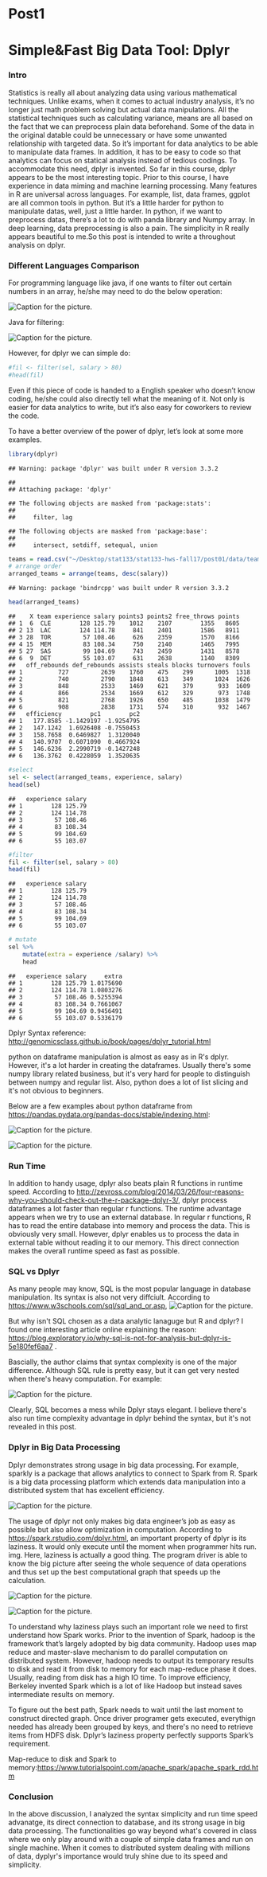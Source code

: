 Post1
================

Simple&Fast Big Data Tool: Dplyr
================================

### Intro

Statistics is really all about analyzing data using various mathematical techniques. Unlike exams, when it comes to actual industry analysis, it’s no longer just math problem solving but actual data manipulations. All the statistical techniques such as calculating variance, means are all based on the fact that we can preprocess plain data beforehand. Some of the data in the original datable could be unnecessary or have some unwanted relationship with targeted data. So it’s important for data analytics to be able to manipulate data frames. In addition, it has to be easy to code so that analytics can focus on statical analysis instead of tedious codings. To accommodate this need, dplyr is invented. So far in this course, dplyr appears to be the most interesting topic. Prior to this course, I have experience in data miming and machine learning processing. Many features in R are universal across languages. For example, list, data frames, ggplot are all common tools in python. But it’s a little harder for python to manipulate datas, well, just a little harder. In python, if we want to preprocess datas, there’s a lot to do with panda library and Numpy array. In deep learning, data preprocessing is also a pain. The simplicity in R really appears beautiful to me.So this post is intended to write a throughout analysis on dplyr.

### Different Languages Comparison

For programming language like java, if one wants to filter out certain numbers in an array, he/she may need to do the below operation:

![Caption for the picture.](/Users/laiwei/Desktop/stat133/stat133-hws-fall17/post01/img/C72505B6-D2F5-4BFB-890B-977D574B7218.png)

Java for filtering:

![Caption for the picture.](/Users/laiwei/Desktop/stat133/stat133-hws-fall17/post01/img/1D3422A5-0E5A-48F2-A93E-24341A5A97BE.png)

However, for dplyr we can simple do:

``` r
#fil <- filter(sel, salary > 80)
#head(fil)
```

Even if this piece of code is handed to a English speaker who doesn’t know coding, he/she could also directly tell what the meaning of it. Not only is easier for data analytics to write, but it’s also easy for coworkers to review the code.

To have a better overview of the power of dplyr, let’s look at some more examples.

``` r
library(dplyr)
```

    ## Warning: package 'dplyr' was built under R version 3.3.2

    ## 
    ## Attaching package: 'dplyr'

    ## The following objects are masked from 'package:stats':
    ## 
    ##     filter, lag

    ## The following objects are masked from 'package:base':
    ## 
    ##     intersect, setdiff, setequal, union

``` r
teams = read.csv("~/Desktop/stat133/stat133-hws-fall17/post01/data/teams.csv")
# arrange order
arranged_teams = arrange(teams, desc(salary))
```

    ## Warning: package 'bindrcpp' was built under R version 3.3.2

``` r
head(arranged_teams)
```

    ##    X team experience salary points3 points2 free_throws points
    ## 1  6  CLE        128 125.79    1012    2107        1355   8605
    ## 2 13  LAC        124 114.78     841    2401        1586   8911
    ## 3 28  TOR         57 108.46     626    2359        1570   8166
    ## 4 15  MEM         83 108.34     750    2140        1465   7995
    ## 5 27  SAS         99 104.69     743    2459        1431   8578
    ## 6  9  DET         55 103.07     631    2638        1140   8309
    ##   off_rebounds def_rebounds assists steals blocks turnovers fouls
    ## 1          727         2639    1760    475    299      1005  1318
    ## 2          740         2790    1848    613    349      1024  1626
    ## 3          848         2533    1469    621    379       933  1609
    ## 4          866         2534    1669    612    329       973  1748
    ## 5          821         2768    1926    650    485      1038  1479
    ## 6          908         2838    1731    574    310       932  1467
    ##   efficiency        pc1        pc2
    ## 1   177.8585 -1.1429197 -1.9254795
    ## 2   147.1242  1.6926408 -0.7550453
    ## 3   158.7658  0.6469827  1.3120040
    ## 4   140.9707  0.6071090  0.4667924
    ## 5   146.6236  2.2990719 -0.1427248
    ## 6   136.3762  0.4228059  1.3520635

``` r
#select 
sel <- select(arranged_teams, experience, salary)
head(sel)
```

    ##   experience salary
    ## 1        128 125.79
    ## 2        124 114.78
    ## 3         57 108.46
    ## 4         83 108.34
    ## 5         99 104.69
    ## 6         55 103.07

``` r
#filter
fil <- filter(sel, salary > 80)
head(fil)
```

    ##   experience salary
    ## 1        128 125.79
    ## 2        124 114.78
    ## 3         57 108.46
    ## 4         83 108.34
    ## 5         99 104.69
    ## 6         55 103.07

``` r
# mutate
sel %>% 
    mutate(extra = experience /salary) %>%
    head
```

    ##   experience salary     extra
    ## 1        128 125.79 1.0175690
    ## 2        124 114.78 1.0803276
    ## 3         57 108.46 0.5255394
    ## 4         83 108.34 0.7661067
    ## 5         99 104.69 0.9456491
    ## 6         55 103.07 0.5336179

Dplyr Syntax reference: <http://genomicsclass.github.io/book/pages/dplyr_tutorial.html>

python on dataframe manipulation is almost as easy as in R's dplyr. However, it's a lot harder in creating the dataframes. Usually there's some numpy library related business, but it's very hard for people to distinguish between numpy and regular list. Also, python does a lot of list slicing and it's not obvious to beginners.

Below are a few examples about python dataframe from <https://pandas.pydata.org/pandas-docs/stable/indexing.html>:

![Caption for the picture.](/Users/laiwei/Desktop/stat133/stat133-hws-fall17/post01/img/pd.png)

![Caption for the picture.](/Users/laiwei/Desktop/stat133/stat133-hws-fall17/post01/img/pd2.png)

### Run Time

In addition to handy usage, dplyr also beats plain R functions in runtime speed. According to <http://zevross.com/blog/2014/03/26/four-reasons-why-you-should-check-out-the-r-package-dplyr-3/>, dplyr process dataframes a lot faster than regular r functions. The runtime advantage appears when we try to use an external database. In regular r functions, R has to read the entire database into memory and process the data. This is obviously very small. However, dplyr enables us to process the data in external table without reading it to our memory. This direct connection makes the overall runtime speed as fast as possible.

### SQL vs Dplyr

As many people may know, SQL is the most popular language in database manipulation. Its syntax is also not very diffciult. According to <https://www.w3schools.com/sql/sql_and_or.asp>, ![Caption for the picture.](/Users/laiwei/Desktop/stat133/stat133-hws-fall17/post01/img/sql_syt.png)

But why isn't SQL chosen as a data analytic lanaguge but R and dplyr? I found one interesting article online explaining the reason: <https://blog.exploratory.io/why-sql-is-not-for-analysis-but-dplyr-is-5e180fef6aa7> .

Bascially, the author claims that syntax complexity is one of the major difference. Although SQL rule is pretty easy, but it can get very nested when there's heavy computation. For example:

![Caption for the picture.](/Users/laiwei/Desktop/stat133/stat133-hws-fall17/post01/img/sql_dplyr.png)

Clearly, SQL becomes a mess while Dplyr stays elegant. I believe there's also run time complexity advantage in dplyr behind the syntax, but it's not revealed in this post.

### Dplyr in Big Data Processing

Dplyr demonstrates strong usage in big data processing. For example, sparkly is a package that allows analytics to connect to Spark from R. Spark is a big data processing platform which extends data manipulation into a distributed system that has excellent efficiency.

![Caption for the picture.](/Users/laiwei/Desktop/stat133/stat133-hws-fall17/post01/img/sparkly.png)

The usage of dplyr not only makes big data engineer’s job as easy as possible but also allow optimization in computation. According to <https://spark.rstudio.com/dplyr.html>, an important property of dplyr is its laziness. It would only execute until the moment when programmer hits run. img. Here, laziness is actually a good thing. The program driver is able to know the big picture after seeing the whole sequence of data operations and thus set up the best computational graph that speeds up the calculation.

![Caption for the picture.](/Users/laiwei/Desktop/stat133/stat133-hws-fall17/post01/img/map_red.png)

![Caption for the picture.](/Users/laiwei/Desktop/stat133/stat133-hws-fall17/post01/img/Spark.png)

To understand why laziness plays such an important role we need to first understand how Spark works. Prior to the invention of Spark, hadoop is the framework that’s largely adopted by big data community. Hadoop uses map reduce and master-slave mechanism to do parallel computation on distributed system. However, hadoop needs to output its temporary results to disk and read it from disk to memory for each map-reduce phase it does. Usually, reading from disk has a high IO time. To improve efficiency, Berkeley invented Spark which is a lot of like Hadoop but instead saves intermediate results on memory.

To figure out the best path, Spark needs to wait until the last moment to construct directed graph. Once driver programer gets executed, everythign needed has already been grouped by keys, and there's no need to retrieve items from HDFS disk. Dplyr’s laziness property perfectly supports Spark’s requirement.

Map-reduce to disk and Spark to memory:<https://www.tutorialspoint.com/apache_spark/apache_spark_rdd.htm>

### Conclusion

In the above discussion, I analyzed the syntax simplicity and run time speed advanatge, its direct connection to database, and its strong usage in big data processing. The functionalities go way beyond what's covered in class where we only play around with a couple of simple data frames and run on single machine. When it comes to distributed system dealing with millions of data, dyplyr's importance would truly shine due to its speed and simplicity.

